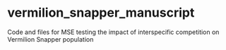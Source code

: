 # vermilion_snapper_manuscript
Code and files for MSE testing the impact of interspecific competition on Vermilion Snapper population
